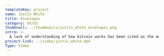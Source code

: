 ```yaml
---
templateKey: project
name: Justin White
title: Envelopes
category: UX/UI
thumbnail: ../thumbnails/justin_white_envelopes.png
intro: >-
  A lack of understanding of how bitcoin works has been cited as the main reason why people have not tried digital currency. Bitsimple is a bitcoin exchange that provides a welcoming, visual new user experience while teaching users to set up an account, fund their wallet and make purchases.
project-link: ../video/justin_white.mp4
Type: Video
---
```

